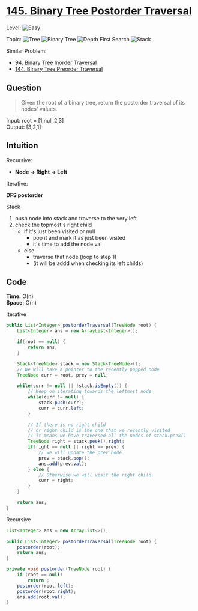 # [145. Binary Tree Postorder Traversal](https://leetcode.com/problems/binary-tree-postorder-traversal/)

Level:
![Easy](https://img.shields.io/badge/-Easy-00b300)

Topic:
![Tree](https://img.shields.io/badge/-Tree-70db70)
![Binary Tree](https://img.shields.io/badge/-Binary_Tree-5cd65c)
![Depth First Search](https://img.shields.io/badge/-Depth_First_Search-47d147)
![Stack](https://img.shields.io/badge/-Stack-3399ff)

Similar Problem:

- [94. Binary Tree Inorder Traversal](0094.md)
- [144. Binary Tree Preorder Traversal](0144.md)

## Question

> Given the root of a binary tree, return the postorder traversal of its nodes' values.

Input: root = [1,null,2,3]  
Output: [3,2,1]

## Intuition

Recursive:

- **Node -> Right -> Left**

Iterative:

**DFS postorder**

Stack

1. push node into stack and traverse to the very left
2. check the topmost's right child
   - if it's just been visited or null
     - pop it and mark it as just been visited
     - it's time to add the node val
   - else
     - traverse that node (loop to step 1)
     - (it will be addd when checking its left childs)

## Code

**Time:** O(n)  
**Space:** O(n)

Iterative

```java
public List<Integer> postorderTraversal(TreeNode root) {
    List<Integer> ans = new ArrayList<Integer>();

    if(root == null) {
        return ans;
    }

    Stack<TreeNode> stack = new Stack<TreeNode>();
    // We will have a pointer to the recently popped node
    TreeNode curr = root, prev = null;

    while(curr != null || !stack.isEmpty()) {
        // Keep on iterating towards the leftmost node
        while(curr != null) {
            stack.push(curr);
            curr = curr.left;
        }

        // If there is no right child
        // or right child is the one that we recently visited
        // it means we have traversed all the nodes of stack.peek()
        TreeNode right = stack.peek().right;
        if(right == null || right == prev) {
            // we will update the prev node
            prev = stack.pop();
            ans.add(prev.val);
        } else {
            // Otherwise we will visit the right child.
            curr = right;
        }
    }

    return ans;
}
```

Recursive

```java
List<Integer> ans = new ArrayList<>();

public List<Integer> postorderTraversal(TreeNode root) {
    postorder(root);
    return ans;
}

private void postorder(TreeNode root) {
    if (root == null)
        return ;
    postorder(root.left);
    postorder(root.right);
    ans.add(root.val);
}
```
